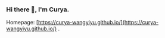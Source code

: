 ### Hi there 👋, I'm Curya. 

Homepage: [https://curya-wangyiyu.github.io/](https://curya-wangyiyu.github.io/) .


<!--
**232525/232525** is a ✨ _special_ ✨ repository because its `README.md` (this file) appears on your GitHub profile.

![Curya's GitHub stats](https://github-readme-stats.vercel.app/api?username=232525&show_icons=true&theme=shadow_green)

Here are some ideas to get you started:

- 🔭 I’m currently working on ...
- 🌱 I’m currently learning ...
- 👯 I’m looking to collaborate on ...
- 🤔 I’m looking for help with ...
- 💬 Ask me about ...
- 📫 How to reach me: ...
- 😄 Pronouns: ...
- ⚡ Fun fact: ...
-->
